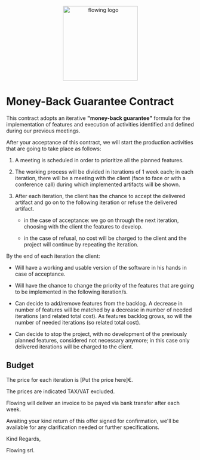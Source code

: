 <p align="center">
    <img width="200" alt="flowing logo"  src="https://files-dp4m2qbhc.now.sh/">
</p>

# Money-Back Guarantee Contract

This contract adopts an iterative **"money-back guarantee"** formula for the implementation of features and execution of activities identified and defined during our previous meetings.  

After your acceptance of this contract, we will start the production activities that are going to take place as follows:

1. A meeting is scheduled in order to prioritize all the planned features.

2. The working process will be divided in iterations of 1 week each; in each iteration, there will be a meeting with the client (face to face or with a conference call) during which implemented artifacts will be shown.

3. After each iteration, the client has the chance to accept the delivered artifact and go on to the following iteration or refuse the delivered artifact.
    * in the case of acceptance: we go on through the next iteration, choosing with the client the features to develop.

    * in the case of refusal, no cost will be charged to the client and the project will continue by repeating the iteration.

By the end of each iteration the client:

* Will have a working and usable version of the software in his hands in case of acceptance.

* Will have the chance to change the priority of the features that are going to be implemented in the  following iteration/s.

* Can decide to add/remove features from the backlog. A decrease in number of features will be matched by a decrease in number of needed iterations (and related total cost). As features backlog grows, so will the number of needed iterations (so related total cost).

* Can decide to stop the project, with no development of the previously planned features, considered not necessary anymore; in this case only delivered iterations will be charged to the client.  

## Budget

The price for each iteration is [Put the price here]€.

The prices are indicated TAX/VAT excluded.

Flowing will deliver an invoice to be payed via bank transfer after each week.

Awaiting your kind return of this offer signed for confirmation, we'll be available for any clarification needed or further specifications.

Kind Regards,

Flowing srl.
